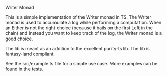 
Writer Monad

This is a simple implementation of the Writer monad in TS. 
The Writer monad is used to accumulate a log while performing a computation.
When an Either is not the right choice (because it bails on the first Left in the chain) 
and instead you want to keep track of the log, the Writer monad is a good choice.

The lib is meant as an addition to the excellent purify-ts lib.
The lib is fantasy-land compliant.

See the src/example.ts file for a simple use case.
More examples can be found in the tests.

